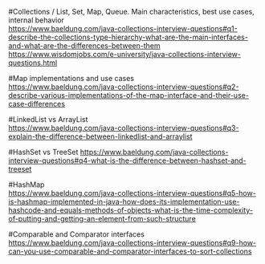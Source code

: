 #Collections / List, Set, Map, Queue. Main characteristics, best use cases, internal behavior	
https://www.baeldung.com/java-collections-interview-questions#q1-describe-the-collections-type-hierarchy-what-are-the-main-interfaces-and-what-are-the-differences-between-them
https://www.wisdomjobs.com/e-university/java-collections-interview-questions.html 

#Map implementations and use cases	
https://www.baeldung.com/java-collections-interview-questions#q2-describe-various-implementations-of-the-map-interface-and-their-use-case-differences

#LinkedList vs ArrayList	
https://www.baeldung.com/java-collections-interview-questions#q3-explain-the-difference-between-linkedlist-and-arraylist

#HashSet vs TreeSet	
https://www.baeldung.com/java-collections-interview-questions#q4-what-is-the-difference-between-hashset-and-treeset

#HashMap	
https://www.baeldung.com/java-collections-interview-questions#q5-how-is-hashmap-implemented-in-java-how-does-its-implementation-use-hashcode-and-equals-methods-of-objects-what-is-the-time-complexity-of-putting-and-getting-an-element-from-such-structure

#Comparable and Comparator interfaces	
https://www.baeldung.com/java-collections-interview-questions#q9-how-can-you-use-comparable-and-comparator-interfaces-to-sort-collections
